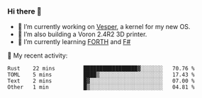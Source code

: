 ### Hi there 👋

<!--
**berkus/berkus** is a ✨ _special_ ✨ repository because its `README.md` (this file) appears on your GitHub profile.

Here are some ideas to get you started:

- 🔭 I’m currently working on ...
- 🌱 I’m currently learning ...
- 👯 I’m looking to collaborate on ...
- 🤔 I’m looking for help with ...
- 💬 Ask me about ...
- 📫 How to reach me: ...
- 😄 Pronouns: ...
- ⚡ Fun fact: ...
-->

- 🔭 I’m currently working on [Vesper](https://github.com/metta-systems/vesper), a kernel for my new OS.
- 🔭 I’m also building a Voron 2.4R2 3D printer.
- 🌱 I’m currently learning [FORTH](http://forth.com/starting-forth/) and [F#](https://fsharpforfunandprofit.com/)

💼 My recent activity:

<!--START_SECTION:waka-->

```text
Rust    22 mins         █████████████████▓░░░░░░░   70.76 %
TOML    5 mins          ████▒░░░░░░░░░░░░░░░░░░░░   17.43 %
Text    2 mins          █▓░░░░░░░░░░░░░░░░░░░░░░░   07.00 %
Other   1 min           █▒░░░░░░░░░░░░░░░░░░░░░░░   04.81 %
```

<!--END_SECTION:waka-->
